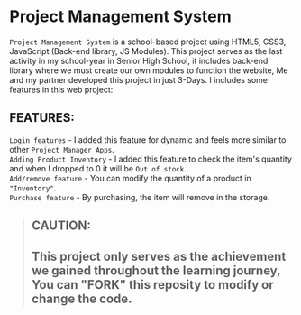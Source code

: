 # Project Management System

`Project Management System` is a school-based project using HTML5, CSS3, JavaScript (Back-end library, JS Modules). This project serves as the last activity in my school-year in Senior High School, it includes back-end library where we must create our own modules to function the website, Me and my partner developed this project in just 3-Days. I includes some features in this web project:

 ## FEATURES:
 `Login features` - I added this feature for dynamic and feels more similar to other `Project Manager Apps`. <br>
 `Adding Product Inventory` - I added this feature to check the item's quantity and when I dropped to 0 it will be `Out of stock`. <br>
 `Add/remove feature` - You can modify the quantity of a product in `"Inventory"`. <br>
 `Purchase feature` - By purchasing, the item will remove in the storage.

> ## CAUTION:
> ## This project only serves as the achievement we gained throughout the learning journey, You can "FORK" this reposity to modify or change the code.
